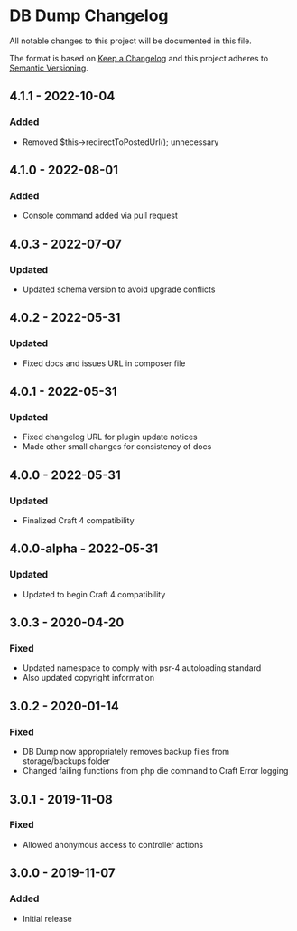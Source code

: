 # DB Dump Changelog

All notable changes to this project will be documented in this file.

The format is based on [Keep a Changelog](http://keepachangelog.com/) and this project adheres to [Semantic Versioning](http://semver.org/).

## 4.1.1 - 2022-10-04
### Added
- Removed $this->redirectToPostedUrl(); unnecessary

## 4.1.0 - 2022-08-01
### Added
- Console command added via pull request

## 4.0.3 - 2022-07-07
### Updated
- Updated schema version to avoid upgrade conflicts

## 4.0.2 - 2022-05-31
### Updated
- Fixed docs and issues URL in composer file

## 4.0.1 - 2022-05-31
### Updated
- Fixed changelog URL for plugin update notices
- Made other small changes for consistency of docs

## 4.0.0 - 2022-05-31
### Updated
- Finalized Craft 4 compatibility

## 4.0.0-alpha - 2022-05-31
### Updated
- Updated to begin Craft 4 compatibility

## 3.0.3 - 2020-04-20
### Fixed
- Updated namespace to comply with psr-4 autoloading standard
- Also updated copyright information

## 3.0.2 - 2020-01-14
### Fixed
- DB Dump now appropriately removes backup files from storage/backups folder
- Changed failing functions from php die command to Craft Error logging

## 3.0.1 - 2019-11-08
### Fixed
- Allowed anonymous access to controller actions

## 3.0.0 - 2019-11-07
### Added
- Initial release
